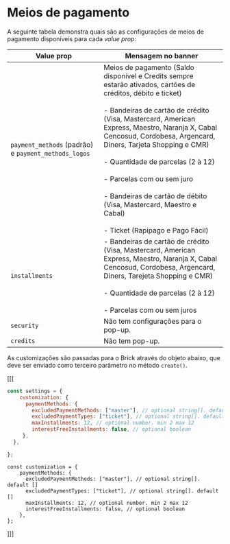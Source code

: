 # Meios de pagamento

A seguinte tabela demonstra quais são as configurações de meios de pagamento disponíveis para cada _value prop_:

| Value prop | Mensagem no banner |
|---|---|
|`payment_methods` (padrão) e `payment_methods_logos`|Meios de pagamento (Saldo disponível e Credits sempre estarão ativados, cartões de créditos, débito e ticket) <br/><br/> - Bandeiras de cartão de crédito (Visa, Mastercard, American Express, Maestro, Naranja X, Cabal Cencosud, Cordobesa, Argencard, Diners, Tarjeta Shopping e CMR) <br/><br/> - Quantidade de parcelas (2 à 12) <br/><br/> - Parcelas com ou sem juro <br/><br/> - Bandeiras de cartão de débito (Visa, Mastercard, Maestro e Cabal) <br/><br/> - Ticket (Rapipago e Pago Fácil)|
|`installments`| - Bandeiras de cartão de crédito (Visa, Mastercard, American Express, Maestro, Naranja X, Cabal Cencosud, Cordobesa, Argencard, Diners, Tarejeta Shopping e CMR) <br/><br/> - Quantidade de parcelas (2 à 12) <br/><br/> - Parcelas com ou sem juros|
|`security`|Não tem configurações para o pop-up.|
|`credits`|Não tem pop-up.|

As customizações são passadas para o Brick através do objeto abaixo, que deve ser enviado como terceiro parâmetro no método `create()`.

[[[
```javascript
const settings = {
    customization: {
      paymentMethods: {
        excludedPaymentMethods: ["master"], // optional string[]. default []. options ["master", "visa", "amex", "naranja", "maestro", "cabal", "cencosud", "cordobesa", "argencard", "diners", "tarshop", "cmr", "rapipago", "pagofacil", "mercadopago"]
        excludedPaymentTypes: ["ticket"], // optional string[]. default []. options ["credit_card", "debit_card", "ticket", "account_money", "mercado_credito"]
        maxInstallments: 12, // optional number. min 2 max 12
        interestFreeInstallments: false, // optional boolean
     },
  },

};
```
```react-jsx
const customization = {
    paymentMethods: {
      excludedPaymentMethods: ["master"], // optional string[]. default []
      excludedPaymentTypes: ["ticket"], // optional string[]. default []
      maxInstallments: 12, // optional number. min 2 max 12
      interestFreeInstallments: false, // optional boolean
    },
};
```
]]]